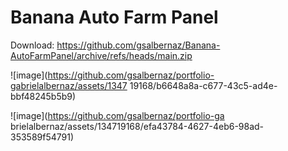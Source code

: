 # Banana Auto Farm Panel

Download: https://github.com/gsalbernaz/Banana-AutoFarmPanel/archive/refs/heads/main.zip



![image](https://github.com/gsalbernaz/portfolio-gabrielalbernaz/assets/1347 19168/b6648a8a-c677-43c5-ad4e-bbf48245b5b9)
 
![image](https://github.com/gsalbernaz/portfolio-ga brielalbernaz/assets/134719168/efa43784-4627-4eb6-98ad-353589f54791)
   
   
  
     
   
  
       
    
     
      
       
      
    
 
 
  
 
 
